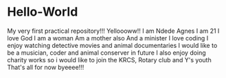 # Hello-World
My very first practical repository!!!
Yelloooww!!
I am Ndede Agnes
I am 21
I love God
I am a woman
Am a mother also
And a minister
I love coding
I enjoy watching detective movies and animal documentaries
I would like to be a musician, coder and animal conserver in future
I also enjoy doing charity works so i would like to join the KRCS, Rotary club and Y's youth
That's all for now
byeeee!!!
